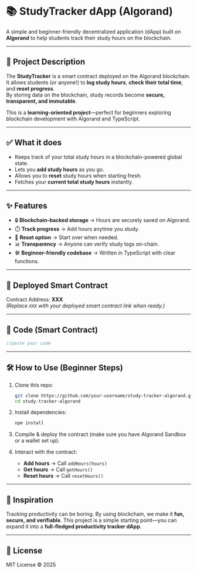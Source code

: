 # 📚 StudyTracker dApp (Algorand)

A simple and beginner-friendly decentralized application (dApp) built on **Algorand** to help students track their study hours on the blockchain.  

---

## 🚀 Project Description

The **StudyTracker** is a smart contract deployed on the Algorand blockchain.  
It allows students (or anyone!) to **log study hours**, **check their total time**, and **reset progress**.  
By storing data on the blockchain, study records become **secure, transparent, and immutable**.  

This is a **learning-oriented project**—perfect for beginners exploring blockchain development with Algorand and TypeScript.  

---

## ✅ What it does

- Keeps track of your total study hours in a blockchain-powered global state.  
- Lets you **add study hours** as you go.  
- Allows you to **reset** study hours when starting fresh.  
- Fetches your **current total study hours** instantly.  

---

## ✨ Features

- 🔒 **Blockchain-backed storage** → Hours are securely saved on Algorand.  
- ⏱️ **Track progress** → Add hours anytime you study.  
- 🔄 **Reset option** → Start over when needed.  
- 📊 **Transparency** → Anyone can verify study logs on-chain.  
- 🛠️ **Beginner-friendly codebase** → Written in TypeScript with clear functions.  

---

## 🔗 Deployed Smart Contract

Contract Address: **XXX**  
*(Replace `XXX` with your deployed smart contract link when ready.)*  

---

## 📂 Code (Smart Contract)

```ts
//paste your code
````

---

## 🛠️ How to Use (Beginner Steps)

1. Clone this repo:

   ```bash
   git clone https://github.com/your-username/study-tracker-algorand.git
   cd study-tracker-algorand
   ```

2. Install dependencies:

   ```bash
   npm install
   ```

3. Compile & deploy the contract (make sure you have Algorand Sandbox or a wallet set up).

4. Interact with the contract:

   * **Add hours** → Call `addHours(hours)`
   * **Get hours** → Call `getHours()`
   * **Reset hours** → Call `resetHours()`

---

## 🌱 Inspiration

Tracking productivity can be boring. By using blockchain, we make it **fun, secure, and verifiable**.
This project is a simple starting point—you can expand it into a **full-fledged productivity tracker dApp**.

---

## 📜 License

MIT License © 2025